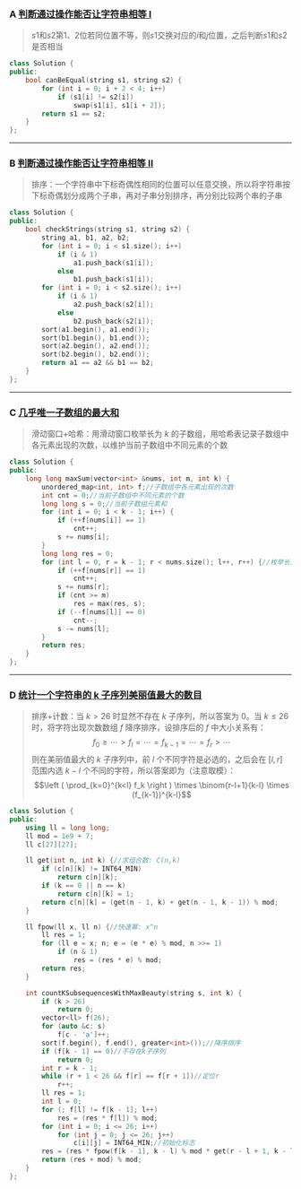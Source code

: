 
### A [判断通过操作能否让字符串相等 I](https://leetcode.cn/problems/check-if-strings-can-be-made-equal-with-operations-i/)

> $s1$和$s2$第$1$、$2$位若同位置不等，则$s1$交换对应的$i$和$j$位置，之后判断$s1$和$s2$是否相当

```cpp
class Solution {
public:
    bool canBeEqual(string s1, string s2) {
        for (int i = 0; i + 2 < 4; i++)
            if (s1[i] != s2[i])
                swap(s1[i], s1[i + 2]);
        return s1 == s2;
    }
};
```
___

### B [判断通过操作能否让字符串相等 II](https://leetcode.cn/problems/check-if-strings-can-be-made-equal-with-operations-ii/)

> 排序：一个字符串中下标奇偶性相同的位置可以任意交换，所以将字符串按下标奇偶划分成两个子串，再对子串分别排序，再分别比较两个串的子串

```cpp
class Solution {
public:
    bool checkStrings(string s1, string s2) {
        string a1, b1, a2, b2;
        for (int i = 0; i < s1.size(); i++)
            if (i & 1)
                a1.push_back(s1[i]);
            else
                b1.push_back(s1[i]);
        for (int i = 0; i < s2.size(); i++)
            if (i & 1)
                a2.push_back(s2[i]);
            else
                b2.push_back(s2[i]);
        sort(a1.begin(), a1.end());
        sort(b1.begin(), b1.end());
        sort(a2.begin(), a2.end());
        sort(b2.begin(), b2.end());
        return a1 == a2 && b1 == b2;
    }
};
```
___

### C [几乎唯一子数组的最大和](https://leetcode.cn/problems/maximum-sum-of-almost-unique-subarray/)

> 滑动窗口+哈希：用滑动窗口枚举长为 $k$ 的子数组，用哈希表记录子数组中各元素出现的次数，以维护当前子数组中不同元素的个数

```cpp
class Solution {
public:
    long long maxSum(vector<int> &nums, int m, int k) {
        unordered_map<int, int> f;//子数组中各元素出现的次数
        int cnt = 0;//当前子数组中不同元素的个数
        long long s = 0;//当前子数组元素和
        for (int i = 0; i < k - 1; i++) {
            if (++f[nums[i]] == 1)
                cnt++;
            s += nums[i];
        }
        long long res = 0;
        for (int l = 0, r = k - 1; r < nums.size(); l++, r++) {//枚举长为k的子数组nums[l,r]
            if (++f[nums[r]] == 1)
                cnt++;
            s += nums[r];
            if (cnt >= m)
                res = max(res, s);
            if (--f[nums[l]] == 0)
                cnt--;
            s -= nums[l];
        }
        return res;
    }
};
```
___

### D [统计一个字符串的 k 子序列美丽值最大的数目](https://leetcode.cn/problems/count-k-subsequences-of-a-string-with-maximum-beauty/)

> 排序+计数：当 $k>26$ 时显然不存在 $k$ 子序列，所以答案为 $0$。当 $k\le 26$ 时，将字符出现次数数组 $f$ 降序排序，设排序后的 $f$ 中大小关系有：$$f_0\ge\cdots>f_l=\cdots=f_{k-1}=\cdots=f_r>\cdots$$
则在美丽值最大的 $k$ 子序列中，前 $l$  个不同字符是必选的，之后会在 $[l,r]$ 范围内选 $k-l$ 个不同的字符，所以答案即为（注意取模）： $$\left ( \prod_{k=0}^{k<l} f_k \right ) \times \binom{r-l+1}{k-l} \times (f_{k-1})^{k-l}$$

```cpp
class Solution {
public:
    using ll = long long;
    ll mod = 1e9 + 7;
    ll c[27][27];

    ll get(int n, int k) {//求组合数: C(n,k)
        if (c[n][k] != INT64_MIN)
            return c[n][k];
        if (k == 0 || n == k)
            return c[n][k] = 1;
        return c[n][k] = (get(n - 1, k) + get(n - 1, k - 1)) % mod;
    }

    ll fpow(ll x, ll n) {//快速幂: x^n
        ll res = 1;
        for (ll e = x; n; e = (e * e) % mod, n >>= 1)
            if (n & 1)
                res = (res * e) % mod;
        return res;
    }

    int countKSubsequencesWithMaxBeauty(string s, int k) {
        if (k > 26)
            return 0;
        vector<ll> f(26);
        for (auto &c: s)
            f[c - 'a']++;
        sort(f.begin(), f.end(), greater<int>());//降序排序
        if (f[k - 1] == 0)//不存在k子序列
            return 0;
        int r = k - 1;
        while (r + 1 < 26 && f[r] == f[r + 1])//定位r
            r++;
        ll res = 1;
        int l = 0;
        for (; f[l] != f[k - 1]; l++)
            res = (res * f[l]) % mod;
        for (int i = 0; i <= 26; i++)
            for (int j = 0; j <= 26; j++)
                c[i][j] = INT64_MIN;//初始化标志
        res = (res * fpow(f[k - 1], k - l) % mod * get(r - l + 1, k - l)) % mod;
        return (res + mod) % mod;
    }
};
```

<!--stackedit_data:
eyJoaXN0b3J5IjpbMTA2MDUyNTYwMSw4MzMxODE4OTcsMTg1Nj
gyODI5MV19
-->